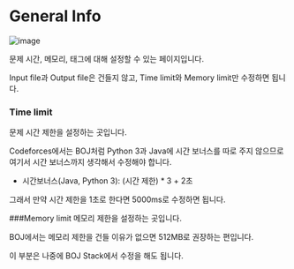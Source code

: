 # General Info

![image](https://user-images.githubusercontent.com/79046106/191771518-a9421630-c683-4079-99e4-3e43068480fc.png)

문제 시간, 메모리, 태그에 대해 설정할 수 있는 페이지입니다.

Input file과 Output file은 건들지 않고, Time limit와 Memory limit만 수정하면 됩니다.

### Time limit
문제 시간 제한을 설정하는 곳입니다.

Codeforces에서는 BOJ처럼 Python 3과 Java에 시간 보너스를 따로 주지 않으므로 여기서 시간 보너스까지 생각해서 수정해야 합니다.

- 시간보너스(Java, Python 3): (시간 제한) * 3 + 2초

그래서 만약 시간 제한을 1초로 한다면 5000ms로 수정하면 됩니다.


###Memory limit
메모리 제한을 설정하는 곳입니다.

BOJ에서는 메모리 제한을 건들 이유가 없으면 512MB로 권장하는 편입니다.

이 부분은 나중에 BOJ Stack에서 수정을 해도 됩니다.